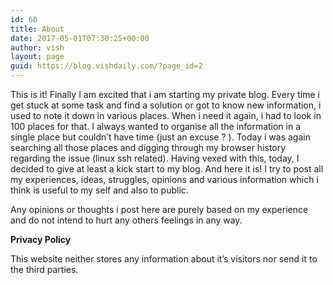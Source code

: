 ```yaml
---
id: 60
title: About
date: 2017-05-01T07:30:25+00:00
author: vish
layout: page
guid: https://blog.vishdaily.com/?page_id=2
---
```

<div class="entry-content">
  <p>
    This is it! Finally I am excited that i am starting my private blog. Every time i get stuck at some task and find a solution or got to know new information, i used to note it down in various places. When i need it again, i had to look in 100 places for that. I always wanted to organise all the information in a single place but couldn’t have time (just an excuse ? ). Today i was again searching all those places and digging through my browser history regarding the issue (linux ssh related). Having vexed with this, today, I decided to give at least a kick start to my blog. And here it is! I try to post all my experiences, ideas, struggles, opinions and various information which i think is useful to my self and also to public.
  </p>
  
  <p>
    Any opinions or thoughts i post here are purely based on my experience and do not intend to hurt any others feelings in any way.
  </p>
</div>

**Privacy Policy**

This website neither stores any information about it&#8217;s visitors nor send it to the third parties.